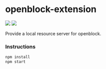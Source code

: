 # openblock-extension

![](https://img.shields.io/travis/com/openblockcc/openblock-resource) ![](https://img.shields.io/github/license/openblockcc/openblock-resource)

Provide a local resource server for openblock.

### Instructions

```bash
npm install
npm start
```
